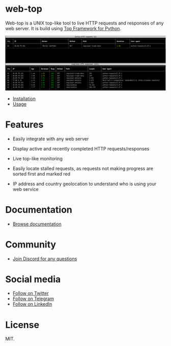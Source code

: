 web-top
=======

Web-top is a UNIX top-like tool to live HTTP requests and responses of any web server.
It is build using [Top Framework for Python](https://github.com/tradingstrategy-ai/top-framework).

![screenshot](https://raw.githubusercontent.com/tradingstrategy-ai/top-framework/master/docs/source/web-top/screenshot2.png)

- [Installation](https://top-framework.readthedocs.io/en/latest/web-top/installation.html)
- [Usage](https://top-framework.readthedocs.io/en/latest/web-top/usage.html)

# Features

- Easily integrate with any web server

- Display active and recently completed HTTP requests/responses

- Live top-like monitoring

- Easily locate stalled requests, as requests not making progress
  are sorted first and marked red

- IP address and country geolocation to understand who is using your web
  service


# Documentation

- [Browse documentation](https://top-framework.readthedocs.io/en/latest/web-top/index.html)

# Community 

- [Join Discord for any questions](https://tradingstrategy.ai/community)

# Social media

- [Follow on Twitter](https://twitter.com/TradingProtocol)
- [Follow on Telegram](https://t.me/trading_protocol)
- [Follow on LinkedIn](https://www.linkedin.com/company/trading-strategy/)

# License

MIT.